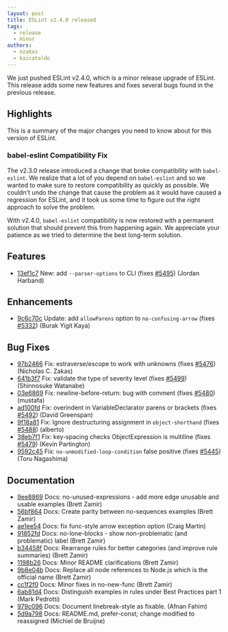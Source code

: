 ```yaml
---
layout: post
title: ESLint v2.4.0 released
tags:
  - release
  - minor
authors:
  - nzakas
  - kaicataldo
---
```


We just pushed ESLint v2.4.0, which is a minor release upgrade of ESLint. This release adds some new features and fixes several bugs found in the previous release.

## Highlights

This is a summary of the major changes you need to know about for this version of ESLint.

### babel-eslint Compatibility Fix

The v2.3.0 release introduced a change that broke compatibility with `babel-eslint`. We realize that a lot of you depend on `babel-eslint` and so we wanted to make sure to restore compatibility as quickly as possible. We couldn't undo the change that cause the problem as it would have caused a regression for ESLint, and it took us some time to figure out the right approach to solve the problem.

With v2.4.0, `babel-eslint` compatibility is now restored with a permanent solution that should prevent this from happening again. We appreciate your patience as we tried to determine the best long-term solution.






## Features


* [13ef1c7](https://github.com/eslint/eslint/commit/13ef1c7) New: add `--parser-options` to CLI (fixes [#5495](https://github.com/eslint/eslint/issues/5495)) (Jordan Harband)




## Enhancements


* [9c6c70c](https://github.com/eslint/eslint/commit/9c6c70c) Update: add `allowParens` option to `no-confusing-arrow` (fixes [#5332](https://github.com/eslint/eslint/issues/5332)) (Burak Yigit Kaya)




## Bug Fixes


* [97b2466](https://github.com/eslint/eslint/commit/97b2466) Fix: estraverse/escope to work with unknowns (fixes [#5476](https://github.com/eslint/eslint/issues/5476)) (Nicholas C. Zakas)
* [641b3f7](https://github.com/eslint/eslint/commit/641b3f7) Fix: validate the type of severity level (fixes [#5499](https://github.com/eslint/eslint/issues/5499)) (Shinnosuke Watanabe)
* [03e6869](https://github.com/eslint/eslint/commit/03e6869) Fix: newline-before-return: bug with comment (fixes [#5480](https://github.com/eslint/eslint/issues/5480)) (mustafa)
* [ad100fd](https://github.com/eslint/eslint/commit/ad100fd) Fix: overindent in VariableDeclarator parens or brackets (fixes [#5492](https://github.com/eslint/eslint/issues/5492)) (David Greenspan)
* [9f18a81](https://github.com/eslint/eslint/commit/9f18a81) Fix: Ignore destructuring assignment in `object-shorthand` (fixes [#5488](https://github.com/eslint/eslint/issues/5488)) (alberto)
* [38eb7f1](https://github.com/eslint/eslint/commit/38eb7f1) Fix: key-spacing checks ObjectExpression is multiline (fixes [#5479](https://github.com/eslint/eslint/issues/5479)) (Kevin Partington)
* [9592c45](https://github.com/eslint/eslint/commit/9592c45) Fix: `no-unmodified-loop-condition` false positive (fixes [#5445](https://github.com/eslint/eslint/issues/5445)) (Toru Nagashima)




## Documentation


* [9ee8869](https://github.com/eslint/eslint/commit/9ee8869) Docs: no-unused-expressions - add more edge unusable and usable examples (Brett Zamir)
* [56bf864](https://github.com/eslint/eslint/commit/56bf864) Docs: Create parity between no-sequences examples (Brett Zamir)
* [ae1ee54](https://github.com/eslint/eslint/commit/ae1ee54) Docs: fix func-style arrow exception option (Craig Martin)
* [91852fd](https://github.com/eslint/eslint/commit/91852fd) Docs: no-lone-blocks - show non-problematic (and problematic) label (Brett Zamir)
* [b34458f](https://github.com/eslint/eslint/commit/b34458f) Docs: Rearrange rules for better categories (and improve rule summaries) (Brett Zamir)
* [1198b26](https://github.com/eslint/eslint/commit/1198b26) Docs: Minor README clarifications (Brett Zamir)
* [9b8e04b](https://github.com/eslint/eslint/commit/9b8e04b) Docs: Replace all node references to Node.js which is the official name (Brett Zamir)
* [cc1f2f0](https://github.com/eslint/eslint/commit/cc1f2f0) Docs: Minor fixes in no-new-func (Brett Zamir)
* [6ab81d4](https://github.com/eslint/eslint/commit/6ab81d4) Docs: Distinguish examples in rules under Best Practices part 1 (Mark Pedrotti)
* [979c096](https://github.com/eslint/eslint/commit/979c096) Docs: Document linebreak-style as fixable. (Afnan Fahim)
* [5d9a798](https://github.com/eslint/eslint/commit/5d9a798) Docs: README.md, prefer-const; change modified to reassigned (Michiel de Bruijne)
